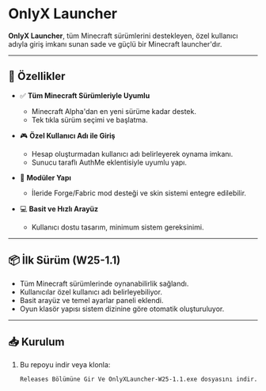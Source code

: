 # OnlyX Launcher

**OnlyX Launcher**, tüm Minecraft sürümlerini destekleyen, özel kullanıcı adıyla giriş imkanı sunan sade ve güçlü bir Minecraft launcher'dır.

---

## 🚀 Özellikler

- ✅ **Tüm Minecraft Sürümleriyle Uyumlu**
  - Minecraft Alpha'dan en yeni sürüme kadar destek.
  - Tek tıkla sürüm seçimi ve başlatma.

- 🎮 **Özel Kullanıcı Adı ile Giriş**
  - Hesap oluşturmadan kullanıcı adı belirleyerek oynama imkanı.
  - Sunucu taraflı AuthMe eklentisiyle uyumlu yapı.

- 🧩 **Modüler Yapı**
  - İleride Forge/Fabric mod desteği ve skin sistemi entegre edilebilir.

- 💻 **Basit ve Hızlı Arayüz**
  - Kullanıcı dostu tasarım, minimum sistem gereksinimi.

---

## 📦 İlk Sürüm (W25-1.1)

- Tüm Minecraft sürümlerinde oynanabilirlik sağlandı.
- Kullanıcılar özel kullanıcı adı belirleyebiliyor.
- Basit arayüz ve temel ayarlar paneli eklendi.
- Oyun klasör yapısı sistem dizinine göre otomatik oluşturuluyor.

---

## 📥 Kurulum

1. Bu repoyu indir veya klonla:
   ```bash
   Releases Bölümüne Gir Ve OnlyXLauncher-W25-1.1.exe dosyasını indir.
